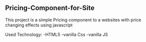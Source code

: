 Pricing-Component-for-Site
-

This project is a simple Pricing component to a websites with price changing effects using javascript

Used Technology:
-HTML5 
-vanilla Css 
-vanilla JS
